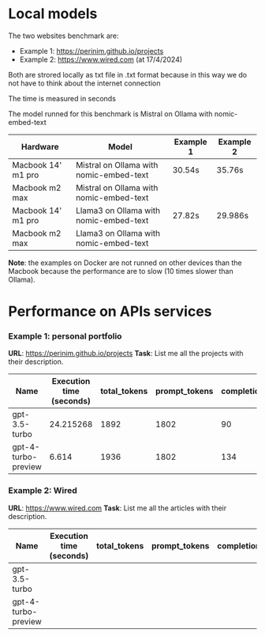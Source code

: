 # Local models
The two websites benchmark are:
- Example 1:  https://perinim.github.io/projects
- Example 2: https://www.wired.com (at 17/4/2024)

Both are strored locally as txt file in .txt format  because in this way we do not have to think about the internet connection

The time is measured in seconds

The model runned for this benchmark is Mistral on Ollama with nomic-embed-text

| Hardware               | Model                                   | Example 1 | Example 2 |
| ---------------------- | --------------------------------------- | --------- | --------- |
| Macbook 14' m1 pro     | Mistral on Ollama with nomic-embed-text | 30.54s    | 35.76s    |
| Macbook m2 max         | Mistral on Ollama with nomic-embed-text |           |           |
| Macbook 14' m1 pro<br> | Llama3 on Ollama with nomic-embed-text  | 27.82s    | 29.986s   |
| Macbook m2 max<br>     | Llama3 on Ollama with nomic-embed-text  |           |           |


**Note**: the examples on Docker are not runned on other devices than the Macbook because the performance are to slow (10 times slower than Ollama). 
# Performance on APIs services
### Example 1: personal portfolio 
**URL**: https://perinim.github.io/projects
**Task**: List me all the projects with their description.

| Name                | Execution time (seconds) | total_tokens | prompt_tokens | completion_tokens | successful_requests | total_cost_USD |
| ------------------- | ------------------------ | ------------ | ------------- | ----------------- | ------------------- | -------------- |
| gpt-3.5-turbo       | 24.215268                | 1892         | 1802          | 90                | 1                   | 0.002883       |
| gpt-4-turbo-preview | 6.614                    | 1936         | 1802          | 134               | 1                   | 0.02204        |

### Example 2: Wired
**URL**: https://www.wired.com
**Task**: List me all the articles with their description.

| Name                | Execution time (seconds) | total_tokens | prompt_tokens | completion_tokens | successful_requests | total_cost_USD |
| ------------------- | ------------------------ | ------------ | ------------- | ----------------- | ------------------- | -------------- |
| gpt-3.5-turbo       |                          |              |               |                   |                     |                |
| gpt-4-turbo-preview |                          |              |               |                   |                     |                |

